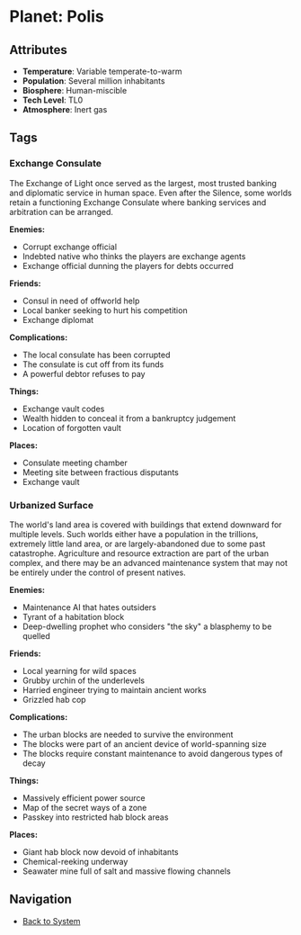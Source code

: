 # Planet: Polis

## Attributes
- **Temperature**: Variable temperate-to-warm
- **Population**: Several million inhabitants
- **Biosphere**: Human-miscible
- **Tech Level**: TL0
- **Atmosphere**: Inert gas

## Tags

### Exchange Consulate

The Exchange of Light once served as the largest, most trusted banking and diplomatic service in human space. Even after the Silence, some worlds retain a functioning Exchange Consulate where banking services and arbitration can be arranged.

**Enemies:**
- Corrupt exchange official
- Indebted native who thinks the players are exchange agents
- Exchange official dunning the players for debts occurred

**Friends:**
- Consul in need of offworld help
- Local banker seeking to hurt his competition
- Exchange diplomat

**Complications:**
- The local consulate has been corrupted
- The consulate is cut off from its funds
- A powerful debtor refuses to pay

**Things:**
- Exchange vault codes
- Wealth hidden to conceal it from a bankruptcy judgement
- Location of forgotten vault

**Places:**
- Consulate meeting chamber
- Meeting site between fractious disputants
- Exchange vault

### Urbanized Surface

The world's land area is covered with buildings that extend downward for multiple levels. Such worlds either have a population in the trillions, extremely little land area, or are largely-abandoned due to some past catastrophe. Agriculture and resource extraction are part of the urban complex, and there may be an advanced maintenance system that may not be entirely under the control of present natives.

**Enemies:**
- Maintenance AI that hates outsiders
- Tyrant of a habitation block
- Deep-dwelling prophet who considers "the sky" a blasphemy to be quelled

**Friends:**
- Local yearning for wild spaces
- Grubby urchin of the underlevels
- Harried engineer trying to maintain ancient works
- Grizzled hab cop

**Complications:**
- The urban blocks are needed to survive the environment
- The blocks were part of an ancient device of world-spanning size
- The blocks require constant maintenance to avoid dangerous types of decay

**Things:**
- Massively efficient power source
- Map of the secret ways of a zone
- Passkey into restricted hab block areas

**Places:**
- Giant hab block now devoid of inhabitants
- Chemical-reeking underway
- Seawater mine full of salt and massive flowing channels

## Navigation
- [Back to System](../system.md)
